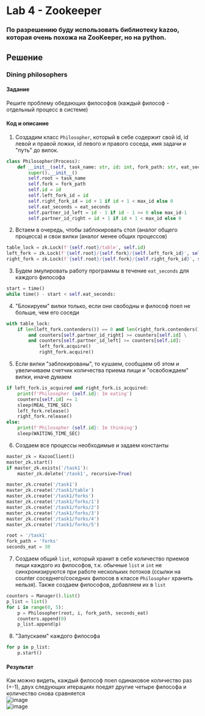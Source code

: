 # Lab 4 - Zookeeper 
### По разрешению буду использовать библиотеку kazoo, которая очень похожа на ZooKeeper, но на python.
## Решение
### Dining philosophers
#### Задание
Решите проблему обедающих философов (каждый философ - отдельный процесс в системе)
#### Код и описание
1. Создадим класс ```Philosopher```, который в себе содержит свой id, id левой и правой ложки, id левого и правого соседа, имя задачи и "путь" до вилок.
```python
class Philosopher(Process):
	def __init__(self, task_name: str, id: int, fork_path: str, eat_seconds: int = 15, max_id: int = 5):
		super().__init__()
		self.root = task_name
		self.fork = fork_path
		self.id = id
		self.left_fork_id = id
		self.right_fork_id = id + 1 if id + 1 < max_id else 0
		self.eat_seconds = eat_seconds
		self.partner_id_left = id - 1 if id - 1 >= 0 else max_id-1
		self.partner_id_right = id + 1 if id + 1 < max_id else 0
```
2. Встаем в очередь, чтобы заблокировать стол (аналог общего процесса) и свои вилки (аналог менее общих процессов)
```python
table_lock = zk.Lock(f'{self.root}/table', self.id)
left_fork = zk.Lock(f'{self.root}/{self.fork}/{self.left_fork_id}', self.id)
right_fork = zk.Lock(f'{self.root}/{self.fork}/{self.right_fork_id}', self.id)
```
3. Будем эмулировать работу программы в течение ```eat_seconds``` для каждого философа
```python
start = time()
while time() - start < self.eat_seconds:
```
4. "Блокируем" вилки только, если они свободны и философ поел не больше, чем его соседи
```python
with table_lock:
	if len(left_fork.contenders()) == 0 and len(right_fork.contenders()) == 0 \
		and counters[self.partner_id_right] >= counters[self.id] \
		and counters[self.partner_id_left] >= counters[self.id]:
			left_fork.acquire()
			right_fork.acquire()
```
5. Если вилки "заблокированы", то кушаем, сообщаем об этом и увеличиваем счетчик количества приема пищи и "освобождаем" вилки, иначе думаем
```python
if left_fork.is_acquired and right_fork.is_acquired:
	print(f'Philosopher {self.id}: Im eating')
	counters[self.id] += 1
	sleep(MEAL_TIME_SEC)
	left_fork.release()
	right_fork.release()
else:
	print(f'Philosopher {self.id}: Im thinking')
	sleep(WAITING_TIME_SEC)
```
6. Создаем все процессы необходимые и задаем константы
```python
master_zk = KazooClient()
master_zk.start()
if master_zk.exists('/task1'):
	master_zk.delete('/task1', recursive=True)

master_zk.create('/task1')
master_zk.create('/task1/table')
master_zk.create('/task1/forks')
master_zk.create('/task1/forks/1')
master_zk.create('/task1/forks/2')
master_zk.create('/task1/forks/3')
master_zk.create('/task1/forks/4')
master_zk.create('/task1/forks/5')

root = '/task1'
fork_path = 'forks'
seconds_eat = 30
```
7. Создаем общий ```list```, который хранит в себе количество приемов пищи каждого из философов, т.к. обычные ```list``` и ```int``` не синхронизируются при работе нескольких потоков (ссылки на counter соседнего/соседних филосов в классе ```Philosopher``` хранить нельзя). Также создаем философов, добавляем их в ```list``` 
```python
counters = Manager().list()
p_list = list()
for i in range(0, 5):
	p = Philosopher(root, i, fork_path, seconds_eat)
	counters.append(0)
	p_list.append(p)
```
8. "Запускаем" каждого философа
```python
for p in p_list: 
    p.start()
```
#### Результат
Как можно видеть, каждый философ поел одинаковое количество раз (+-1), двух следующих итерациях поедят другие четыре философа и количество снова сравняется </br>
![image](https://user-images.githubusercontent.com/62326372/204723956-560d0e43-b723-4b4d-9a47-14bf1a1624ed.png)</br>
![image](https://user-images.githubusercontent.com/62326372/204723704-169b7b57-9cdf-4ec1-baae-995499c4b961.png)</br>
